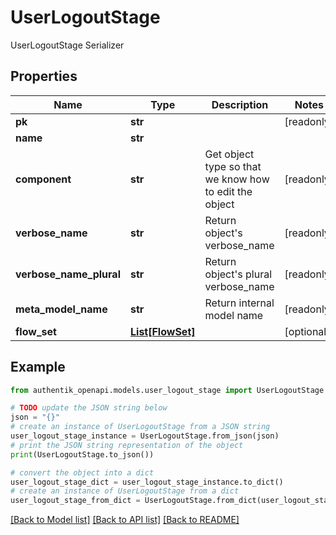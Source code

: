 # UserLogoutStage

UserLogoutStage Serializer

## Properties

Name | Type | Description | Notes
------------ | ------------- | ------------- | -------------
**pk** | **str** |  | [readonly] 
**name** | **str** |  | 
**component** | **str** | Get object type so that we know how to edit the object | [readonly] 
**verbose_name** | **str** | Return object&#39;s verbose_name | [readonly] 
**verbose_name_plural** | **str** | Return object&#39;s plural verbose_name | [readonly] 
**meta_model_name** | **str** | Return internal model name | [readonly] 
**flow_set** | [**List[FlowSet]**](FlowSet.md) |  | [optional] 

## Example

```python
from authentik_openapi.models.user_logout_stage import UserLogoutStage

# TODO update the JSON string below
json = "{}"
# create an instance of UserLogoutStage from a JSON string
user_logout_stage_instance = UserLogoutStage.from_json(json)
# print the JSON string representation of the object
print(UserLogoutStage.to_json())

# convert the object into a dict
user_logout_stage_dict = user_logout_stage_instance.to_dict()
# create an instance of UserLogoutStage from a dict
user_logout_stage_from_dict = UserLogoutStage.from_dict(user_logout_stage_dict)
```
[[Back to Model list]](../README.md#documentation-for-models) [[Back to API list]](../README.md#documentation-for-api-endpoints) [[Back to README]](../README.md)


